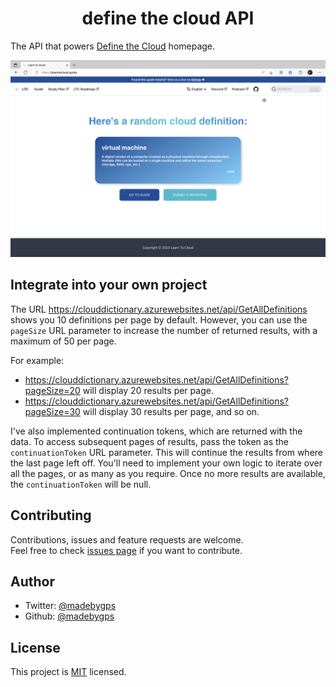 <div align="center">
  <h1 align="center"> define the cloud API </h1>
</div>

The API that powers [Define the Cloud](https://definethecloud.guide) homepage.

![img](img/Screenshot%202023-02-14%20at%205.54.22%20PM.png)

## Integrate into your own project

The URL https://clouddictionary.azurewebsites.net/api/GetAllDefinitions shows you 10 definitions per page by default. However, you can use the `pageSize` URL parameter to increase the number of returned results, with a maximum of 50 per page.

For example:

- https://clouddictionary.azurewebsites.net/api/GetAllDefinitions?pageSize=20 will display 20 results per page.
- https://clouddictionary.azurewebsites.net/api/GetAllDefinitions?pageSize=30 will display 30 results per page, and so on.

I've also implemented continuation tokens, which are returned with the data. To access subsequent pages of results, pass the token as the `continuationToken` URL parameter. This will continue the results from where the last page left off. You'll need to implement your own logic to iterate over all the pages, or as many as you require. Once no more results are available, the `continuationToken` will be null.

## Contributing

Contributions, issues and feature requests are welcome. <br />
Feel free to check [issues page](https://github.com/learntocloud/cloud-dictionary/issues) if you want to contribute.<br />

## Author


- Twitter: [@madebygps](https://twitter.com/madebygps)
- Github: [@madebygps](https://github.com/madebygps)

## License

This project is [MIT](https://github.com/learntocloud/cloud-dictionary/blob/main/LICENSE) licensed.

